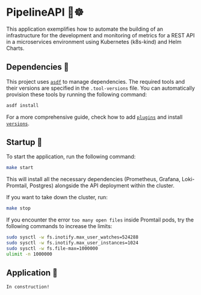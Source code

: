 # PipelineAPI 🐳☸️

This application exemplifies how to automate the building of an infrastructure for the development and monitoring of metrics for a REST API in a microservices environment using Kubernetes (k8s-kind) and Helm Charts.

## Dependencies 🔨

This project uses [`asdf`](https://asdf-vm.com/guide/getting-started.html) to manage dependencies. The required tools and their versions are specified in the `.tool-versions` file. You can automatically provision these tools by running the following command:

```bash
asdf install
```

For a more comprehensive guide, check how to add [`plugins`](https://asdf-vm.com/manage/plugins.html) and install [`versions`](https://asdf-vm.com/manage/versions.html).

## Startup 🚀

To start the application, run the following command:

```bash
make start
```

This will install all the necessary dependencies (Prometheus, Grafana, Loki-Promtail, Postgres) alongside the API deployment within the cluster. 

If you want to take down the cluster, run:

```bash
make stop
```

If you encounter the error `too many open files` inside Promtail pods, try the following commands to increase the limits:

```bash
sudo sysctl -w fs.inotify.max_user_watches=524288
sudo sysctl -w fs.inotify.max_user_instances=1024
sudo sysctl -w fs.file-max=1000000
ulimit -n 1000000
```

## Application 👾

`In construction!`
